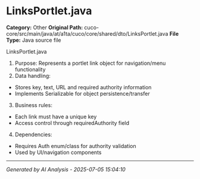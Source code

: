 # LinksPortlet.java

**Category:** Other
**Original Path:** cuco-core/src/main/java/at/a1ta/cuco/core/shared/dto/LinksPortlet.java
**File Type:** Java source file

LinksPortlet.java
1. Purpose: Represents a portlet link object for navigation/menu functionality
2. Data handling:
- Stores key, text, URL and required authority information
- Implements Serializable for object persistence/transfer
3. Business rules:
- Each link must have a unique key
- Access control through requiredAuthority field
4. Dependencies:
- Requires Auth enum/class for authority validation
- Used by UI/navigation components

---
*Generated by AI Analysis - 2025-07-05 15:04:10*
